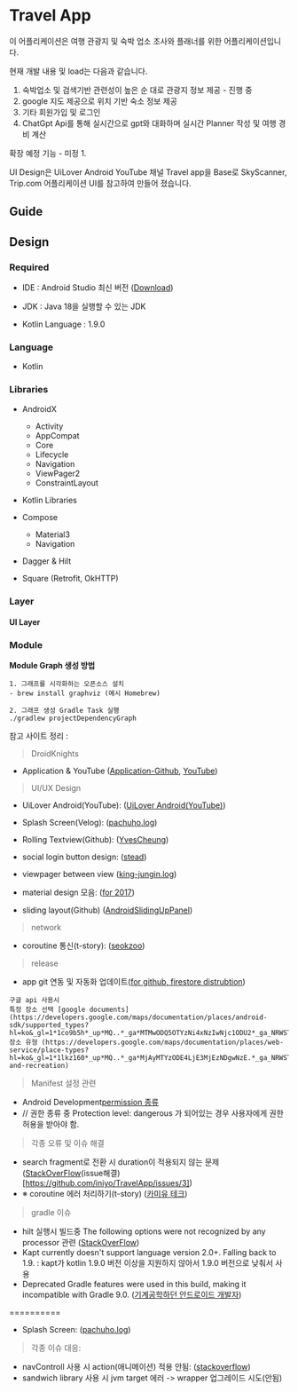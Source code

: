 
# Travel App
이 어플리케이션은 여행 관광지 및 숙박 업소 조사와 플래너를 위한 어플리케이션입니다.

현재 개발 내용 및 load는 다음과 같습니다.
1. 숙박업소 및 검색기반 관련성이 높은 순 대로 관광지 정보 제공 - 진행 중
2. google 지도 제공으로 위치 기반 숙소 정보 제공 
3. 기타 회원가입 및 로그인
4. ChatGpt Api를 통해 실시간으로 gpt와 대화하며 실시간 Planner 작성 및 여행 경비 계산 

확장 예정 기능 - 미정
1.


UI Design은 UiLover Android YouTube 채널 Travel app을 Base로
SkyScanner, Trip.com 어플리케이션 UI를 참고하여 만들어 졌습니다.

## Guide


## Design

### Required
- IDE : Android Studio 최신 버전 ([Download](https://developer.android.com/studio))
- JDK : Java 18을 실행할 수 있는 JDK

- Kotlin Language : 1.9.0 


### Language
- Kotlin

### Libraries
- AndroidX
  - Activity
  - AppCompat
  - Core
  - Lifecycle
  - Navigation
  - ViewPager2
  - ConstraintLayout

- Kotlin Libraries
- Compose
  - Material3
  - Navigation

- Dagger & Hilt
- Square (Retrofit, OkHTTP)

### Layer

#### UI Layer

### Module


**Module Graph 생성 방법**

```
1. 그래프를 시각화하는 오픈소스 설치
- brew install graphviz (예시 Homebrew)

2. 그래프 생성 Gradle Task 실행
./gradlew projectDependencyGraph
```

참고 사이트 정리 :

> DroidKnights
- Application & YouTube ([Application-Github](https://github.com/droidknights/DroidKnightsApp), [YouTube](https://www.youtube.com/@DroidKnights))

> UI/UX Design
- UiLover Android(YouTube): ([UiLover Android(YouTube)](https://www.youtube.com/watch?v=KPIGmyp8Bt0))

- Splash Screen(Velog): ([pachuho.log](https://velog.io/@pachuho/Android-%EC%95%88%EB%93%9C%EB%A1%9C%EC%9D%B4%EB%93%9C-12-Splash-Screen-%EC%A0%81%EC%9A%A9%ED%95%98%EA%B8%B0))
- Rolling Textview(Github): ([YvesCheung](https://github.com/YvesCheung/RollingText))
- social login button design: ([stead](https://butsteadily.tistory.com/16))
- viewpager between view ([king-jungin.log](https://velog.io/@king-jungin/Android-%EC%96%91-%EC%98%86%EC%9D%B4-%EB%AF%B8%EB%A6%AC%EB%B3%B4%EC%9D%B4%EB%8A%94-ViewPager2-%EB%A7%8C%EB%93%A4%EA%B8%B0))
- material design 모음: ([for 2017](https://medium.com/@mmbialas/30-new-android-libraries-and-projects-released-in-summer-2017-which-should-catch-your-attention-d3702bd9bdc6))
- sliding layout(Github) ([AndroidSlidingUpPanel](https://github.com/hannesa2/AndroidSlidingUpPanel))

> network
- coroutine 통신(t-story): ([seokzoo](https://seokzoo.tistory.com/4))

> release
- app git 연동 및 자동화 업데이트([for github, firestore distrubtion](https://velog.io/@cksgodl/Android-Github-Action%ED%99%9C%EC%9A%A9%ED%95%B4-Firebase-App-Distribution-CICD-%EA%B5%AC%ED%98%84%ED%95%98%EA%B8%B0-%EC%95%B1-%EC%9E%90%EB%8F%99-%EB%B0%B0%ED%8F%AC))

```
구글 api 사용시 
특정 장소 선택 [google documents](https://developers.google.com/maps/documentation/places/android-sdk/supported_types?hl=ko&_gl=1*1co9b5h*_up*MQ..*_ga*MTMwODQ5OTYzNi4xNzIwNjc1ODU2*_ga_NRWSTWS78N*MTcyMDY3NTg1NS4xLjAuMTcyMDY3NTg1NS4wLjAuMA..)
장소 유형 (https://developers.google.com/maps/documentation/places/web-service/place-types?hl=ko&_gl=1*1lkz160*_up*MQ..*_ga*MjAyMTYzODE4LjE3MjEzNDgwNzE.*_ga_NRWSTWS78N*MTcyMTM0ODA3MC4xLjAuMTcyMTM0ODA3MC4wLjAuMA..#entertainment-and-recreation)
```

> Manifest 설정 관련
- Android Development[permission 종류](https://developer.android.com/reference/android/Manifest.permission)
- // 권한 종류 중 Protection level: dangerous 가 되어있는 경우 사용자에게 권한 허용을 받아야 함.

> 각종 오류 및 이슈 해결
- search fragment로 전환 시 duration이 적용되지 않는 문제 ([StackOverFlow](https://stackoverflow.com/questions/69396539/using-jetpack-navigation-component-transition-animation-is-not-working)(issue해결)[https://github.com/iniyo/TravelApp/issues/3])
- ※ coroutine 에러 처리하기(t-story) ([카미유 테크](https://june0122.tistory.com/20))

> gradle 이슈
- hilt 실행시 빌드중 The following options were not recognized by any processor 관련 ([StackOverFlow](https://stackoverflow.com/questions/70550883/warning-the-following-options-were-not-recognized-by-any-processor-dagger-f))
- Kapt currently doesn't support language version 2.0+. Falling back to 1.9. : kapt가 kotlin 1.9.0 버전 이상을 지원하지 않아서 1.9.0 버전으로 낮춰서 사용
- Deprecated Gradle features were used in this build, making it incompatible with Gradle 9.0. ([기계공학하던 안드로이드 개발자](https://android-developer.tistory.com/entry/%ED%95%B4%EA%B2%B0-Deprecated-Gradle-features-were-used-in-this-build-making-it-incompatible-with-Gradle-80-%EC%95%88%EB%93%9C%EB%A1%9C%EC%9D%B4%EB%93%9C-%EC%8A%A4%ED%8A%9C%EB%94%94%EC%98%A4))


==========
- Splash Screen: ([pachuho.log](https://velog.io/@pachuho/Android-%EC%95%88%EB%93%9C%EB%A1%9C%EC%9D%B4%EB%93%9C-12-Splash-Screen-%EC%A0%81%EC%9A%A9%ED%95%98%EA%B8%B0))

> 각종 이슈 대응:
- navControll 사용 시 action(애니메이션) 적용 안됨: ([stackoverflow](https://stackoverflow.com/questions/69396539/using-jetpack-navigation-component-transition-animation-is-not-working))
- sandwich library 사용 시 jvm target 에러 -> wrapper 업그레이드 시도(안됨)

